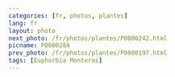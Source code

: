 ```yaml
---
categories: [fr, photos, plantes]
lang: fr
layout: photo
next_photo: /fr/photos/plantes/P0000242.html
picname: P0000284
prev_photo: /fr/photos/plantes/P0000197.html
tags: [Euphorbia Monteroi]
---
```

